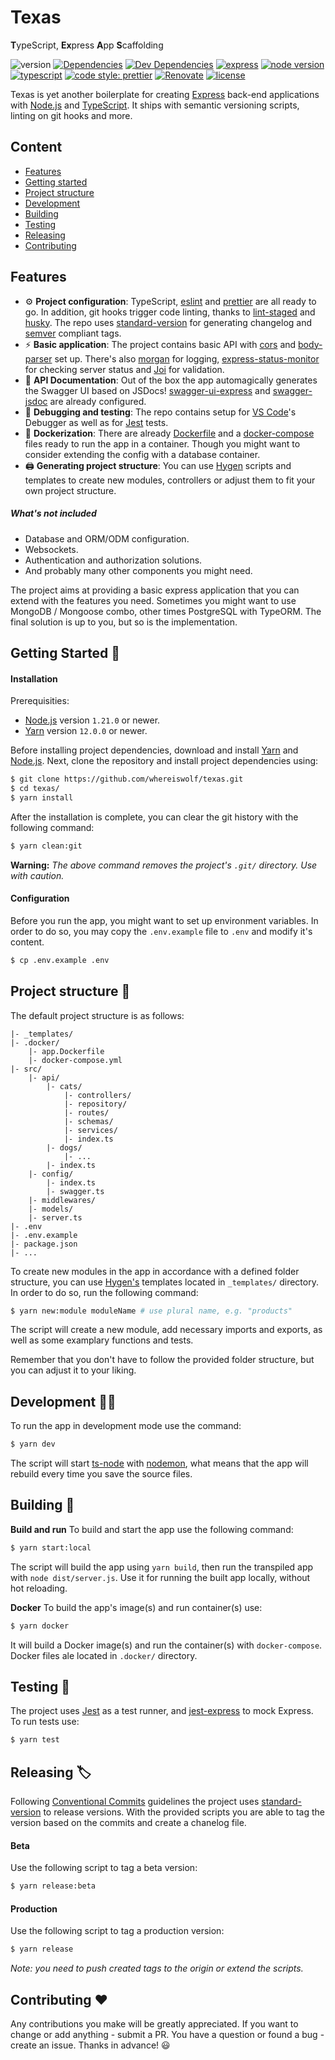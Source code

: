 # Texas
**T**ypeScript, **Ex**press **A**pp **S**caffolding

![version](https://img.shields.io/github/package-json/v/whereiswolf/texas) [![Dependencies](https://david-dm.org/whereiswolf/texas.svg)](https://david-dm.org/whereiswolf/texas) [![Dev Dependencies](https://david-dm.org/whereiswolf/texas/dev-status.svg)](https://david-dm.org/whereiswolf/texas?type=dev) [![express](https://img.shields.io/github/package-json/dependency-version/whereiswolf/texas/express?color=lightgrey)](https://expressjs.com/) [![node version](https://img.shields.io/badge/node-%3E%3D%2012.0.0-brightgreen)](https://nodejs.org/en/) [![typescript](https://camo.githubusercontent.com/41c68e9f29c6caccc084e5a147e0abd5f392d9bc/68747470733a2f2f62616467656e2e6e65742f62616467652f547970655363726970742f7374726963742532302546302539462539322541412f626c7565)](https://www.typescriptlang.org/) [![code style: prettier](https://img.shields.io/badge/code_style-prettier-ff69b4.svg?style=flat)](https://github.com/prettier/prettier) [![Renovate](https://img.shields.io/badge/Renovate-enabled-blue)](https://renovate.whitesourcesoftware.com/) [![license](https://img.shields.io/github/license/whereiswolf/texas)](LICENSE.md)

Texas is yet another boilerplate for creating [Express](https://expressjs.com/) back-end applications with [Node.js](https://nodejs.org/en/) and [TypeScript](https://www.typescriptlang.org/). It ships with semantic versioning scripts, linting on git hooks and more.

## Content
- [Features](#features)
- [Getting started](#getting-started-🚀)
- [Project structure](#project-structure-📁)
- [Development](#development-🧑‍💻)
- [Building](#building-👷)
- [Testing](#testing-🧪)
- [Releasing](#releasing-🏷️)
- [Contributing](#contributing-❤️)

## Features
- ⚙️ **Project configuration**: TypeScript, [eslint](https://eslint.org/) and [prettier](https://prettier.io/) are all ready to go. In addition, git hooks trigger code linting, thanks to [lint-staged](https://github.com/okonet/lint-staged) and [husky](https://github.com/typicode/husky). The repo uses [standard-version](https://github.com/conventional-changelog/standard-version) for generating changelog and [semver](https://semver.org/) compliant tags.
- ⚡ **Basic application**: The project contains basic API with [cors]() and [body-parser]() set up. There's also [morgan](https://github.com/expressjs/morgan) for logging, [express-status-monitor](https://github.com/RafalWilinski/express-status-monitor) for checking server status and [Joi](https://github.com/hapijs/joi) for validation.
- 📗 **API Documentation**: Out of the box the app automagically generates the Swagger UI based on JSDocs! [swagger-ui-express](https://www.npmjs.com/package/swagger-ui-express) and [swagger-jsdoc](https://github.com/Surnet/swagger-jsdoc) are already configured.
- 🐛 **Debugging and testing**: The repo contains setup for [VS Code](https://code.visualstudio.com/)'s Debugger as well as for [Jest](https://jestjs.io/) tests.
- 🐳 **Dockerization**: There are already [Dockerfile](https://docs.docker.com/engine/reference/builder/) and a [docker-compose](https://docs.docker.com/compose/) files ready to run the app in a container. Though you might want to consider extending the config with a database container.
- 🖨️ **Generating project structure**: You can use [Hygen](https://www.hygen.io/) scripts and templates to create new modules, controllers or adjust them to fit your own project structure.


##### What's not included
- Database and ORM/ODM configuration.
- Websockets.
- Authentication and authorization solutions.
- And probably many other components you might need.

The project aims at providing a basic express application that you can extend with the features you need. Sometimes you might want to use MongoDB / Mongoose combo, other times PostgreSQL with TypeORM. The final solution is up to you, but so is the implementation.

## Getting Started 🚀

#### Installation
Prerequisities:
- [Node.js](https://nodejs.org/en/) version `1.21.0` or newer.
- [Yarn](https://yarnpkg.com/) version `12.0.0` or newer.

Before installing project dependencies, download and install [Yarn](https://yarnpkg.com/) and [Node.js](https://nodejs.org/en/). Next, clone the repository and install project dependencies using: 
```bash
$ git clone https://github.com/whereiswolf/texas.git
$ cd texas/
$ yarn install
```
After the installation is complete, you can clear the git history with the following command:
```bash
$ yarn clean:git
```
**Warning:** *The above command removes the project's `.git/` directory. Use with caution.* 

#### Configuration
Before you run the app, you might want to set up environment variables. In order to do so, you may copy the `.env.example` file to `.env` and modify it's content.
```bash
$ cp .env.example .env
``` 

## Project structure 📁
The default project structure is as follows:
```
|- _templates/
|- .docker/
    |- app.Dockerfile
    |- docker-compose.yml
|- src/
    |- api/
        |- cats/
            |- controllers/
            |- repository/
            |- routes/
            |- schemas/
            |- services/
            |- index.ts
        |- dogs/
            |- ...
        |- index.ts
    |- config/
        |- index.ts
        |- swagger.ts
    |- middlewares/
    |- models/
    |- server.ts
|- .env
|- .env.example
|- package.json
|- ...
```
To create new modules in the app in accordance with a defined folder structure, you can use [Hygen's](https://www.hygen.io/) templates located in `_templates/` directory. In order to do so, run the following command:
```bash
$ yarn new:module moduleName # use plural name, e.g. "products"
```
The script will create a new module, add necessary imports and exports, as well as some examplary functions and tests.

Remember that you don't have to follow the provided folder structure, but you can adjust it to your liking.

## Development 🧑‍💻

To run the app in development mode use the command:
```bash
$ yarn dev
```
The script will start [ts-node](https://github.com/TypeStrong/ts-node) with [nodemon](https://github.com/remy/nodemon), what means that the app will rebuild every time you save the source files.

## Building 👷

**Build and run**
To build and start the app use the following command:
```bash
$ yarn start:local
```
The script will build the app using `yarn build`, then run the transpiled app with `node dist/server.js`. Use it for running the built app locally, without hot reloading.

**Docker**
To build the app's image(s) and run container(s) use:
```bash
$ yarn docker
```
It will build a Docker image(s) and run the container(s) with `docker-compose`. Docker files ale located in `.docker/` directory.

## Testing 🧪
The project uses [Jest](https://jestjs.io/) as a test runner, and [jest-express](https://github.com/jameswlane/jest-express) to mock Express. To run tests use:
```bash
$ yarn test
```

## Releasing 🏷️
Following [Conventional Commits](https://conventionalcommits.org/) guidelines the project uses [standard-version](https://github.com/conventional-changelog/standard-version) to release versions. With the provided scripts you are able to tag the version based on the commits and create a chanelog file.

#### Beta
Use the following script to tag a beta version:
```bash
$ yarn release:beta
```

#### Production
Use the following script to tag a production version:
```bash
$ yarn release
```
*Note: you need to push created tags to the origin or extend the scripts.*

## Contributing ❤️
Any contributions you make will be greatly appreciated. If you want to change or add anything - submit a PR. You have a question or found a bug - create an issue. Thanks in advance! 😃
